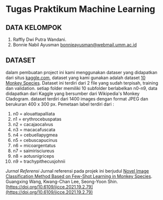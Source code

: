 # Tugas Praktikum Machine Learning

## DATA KELOMPOK

1. Raffly Dwi Putra Wandani.
2. Bonnie Nabil Ayusman [bonnieayusman@webmail.umm.ac.id](bonnieayusman@webmail.umm.ac.id)

## DATASET
dalam pembuatan project ini kami menggunakan dataser yang didapatkan dari situs [kaggle.com](https://www.kaggle.com/), dataset yang kami gunakan adalah dataset [10 Monkey Species](https://www.kaggle.com/slothkong/10-monkey-species). Dataset ini terdiri dari 2 file yang sudah terpisah, training dan validation. setiap folder memiliki 10 subfolder berlabelkan n0-n9, data didapatkan dari Kaggle yang bersumber dari Wikipedia's Monkey Cladogram. dataset terdiri dari 1400 images dengan format JPEG dan berukuran 400 x 300 px. 
Pemetaan label terdiri dari :
1. n0 = alouattapalliata 
2. n1 = erythrocebuspatas
3. n2 = cacajaocalvus 
4. n3 = macacafuscata
5. n4 = cebuellapygmea 
6. n5 = cebuscapucinus
7. n6 = micoargentatus 
8. n7 = saimirisciureus
9. n8 = aotusnigriceps 
10. n9 = trachypithecusjohnii


*Jurnal Referensi*
Jurnal referensi pada projek ini berjudul [Novel Image Classification Method Based on Few-Shot Learning in Monkey Species](https://www.koreascience.or.kr/article/JAKO202120164136475.page). Guangxing Wang, Kwang-Chan Lee, Seong-Yoon Shin. [https://doi.org/10.6109/jicce.2021.19.2.79](https://doi.org/10.6109/jicce.2021.19.2.79)
